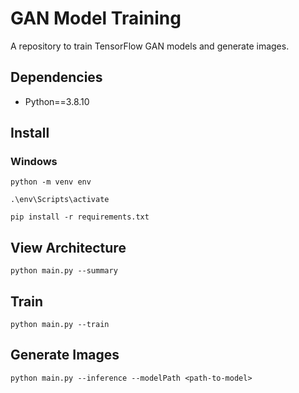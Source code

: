 # GAN Model Training

A repository to train TensorFlow GAN models and generate images.

## Dependencies

* Python==3.8.10

## Install

### Windows

```
python -m venv env

.\env\Scripts\activate

pip install -r requirements.txt
```

## View Architecture

```
python main.py --summary
```

## Train

```
python main.py --train
```

## Generate Images

```
python main.py --inference --modelPath <path-to-model>
```
